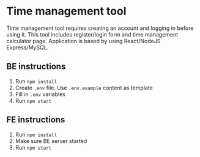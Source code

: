 # Time management tool

Time management tool requires creating an account and logging in before using it. This tool includes register/login form and time management calculator page. Application is based by using React/NodeJS Express/MySQL.

## BE instructions
1) Run `npm install`
2) Create `.env` file. Use `.env.example` content as template
3) Fill in `.env` variables
4) Run `npm start`

## FE instructions
1) Run `npm install`
2) Make sure BE server started
3) Run `npm start`